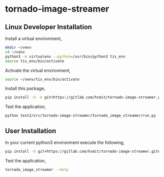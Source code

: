# tornado-image-streamer

## Linux Developer Installation

Install a virtual environment,

```bash
mkdir ~/venv
cd ~/venv
python3 -m virtualenv --python=/usr/bin/python3 tis_env
source tis_env/bin/activate
```

Activate the virtual environment,

```bash
source ~/venv/tis_env/bin/activate
```

Install this package,

```bash
pip install -U -e git+https://gitlab.com/hsmit/tornado-image-streamer.git#egg=tornado_image_streamer
```

Test the application,

```bash
python test2/src/tornado-image-streamer/tornado_image_streamer/run.py -s
```

 
 ## User Installation
 
 In your current python3 environment execute the following,

```bash
pip install -U git+https://gitlab.com/hsmit/tornado-image-streamer.git#egg=tornado_image_streamer
```

Test the application,

```bash
tornado_image_streamer --help
```
